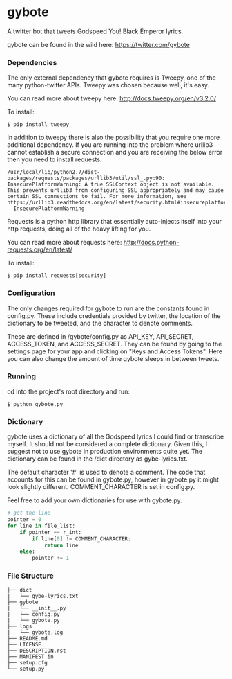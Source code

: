 # gybote
A twitter bot that tweets Godspeed You! Black Emperor lyrics. 

gybote can be found in the wild here: https://twitter.com/gybote

### Dependencies
The only external dependency that gybote requires is Tweepy, one of the many python-twitter APIs. Tweepy was chosen because well, it's easy.

You can read more about tweepy here: http://docs.tweepy.org/en/v3.2.0/

To install:
```shell
$ pip install tweepy
```

In addition to tweepy there is also the possibility that you require one more additional dependency. If you are running into the problem where urllib3 cannot establish a secure connection and you are receiving the below error then you need to install requests.
```
/usr/local/lib/python2.7/dist-packages/requests/packages/urllib3/util/ssl_.py:90: InsecurePlatformWarning: A true SSLContext object is not available. This prevents urllib3 from configuring SSL appropriately and may cause certain SSL connections to fail. For more information, see https://urllib3.readthedocs.org/en/latest/security.html#insecureplatformwarning.
  InsecurePlatformWarning
```

Requests is a python http library that essentially auto-injects itself into your http requests, doing all of the heavy lifting for you.

You can read more about requests here: http://docs.python-requests.org/en/latest/

To install:
```shell
$ pip install requests[security]
```

### Configuration
The only changes required for gybote to run are the constants found in config.py. These include credentials provided by twitter, the location of the dictionary to be tweeted, and the character to denote comments.

These are defined in /gybote/config.py as API_KEY, API_SECRET, ACCESS_TOKEN, and ACCESS_SECRET. They can be found by going to the settings page for your app and clicking on "Keys and Access Tokens". Here you can also change the amount of time gybote sleeps in between tweets.

### Running

cd into the project's root directory and run:
```shell
$ python gybote.py
```

### Dictionary
gybote uses a dictionary of all the Godspeed lyrics I could find or transcribe myself. It should not be considered a complete dictionary. Given this, I suggest not to use gybote in production environments quite yet. The dictionary can be found in the /dict directory as gybe-lyrics.txt.

The default character '#' is used to denote a comment. The code that accounts for this can be found in gybote.py, however in gybote.py it might look slightly different. COMMENT_CHARACTER is set in config.py.

Feel free to add your own dictionaries for use with gybote.py.

```python
# get the line
pointer = 0
for line in file_list:
    if pointer == r_int:
        if line[0] != COMMENT_CHARACTER:
            return line
    else:
        pointer += 1
```

### File Structure

```
├── dict
|   └── gybe-lyrics.txt
├── gybote
|   └── __init__.py
|   └── config.py
|   └── gybote.py
├── logs
|   └── gybote.log
├── README.md
├── LICENSE
├── DESCRIPTION.rst
├── MANIFEST.in
├── setup.cfg
└── setup.py
```
